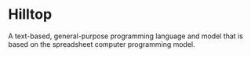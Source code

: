 # Hilltop

A text-based, general-purpose programming language and model that is based on the spreadsheet computer programming model.

